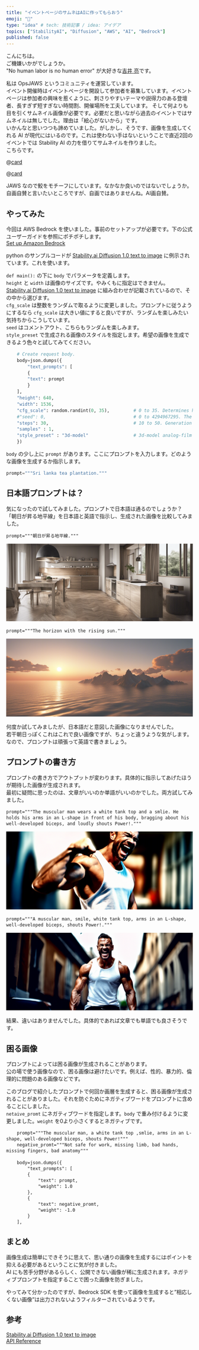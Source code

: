```yaml
---
title: "イベントページのサムネはAIに作ってもらおう"
emoji: "🐷"
type: "idea" # tech: 技術記事 / idea: アイデア
topics: ["StabilityAI", "Diffusion", "AWS", "AI", "Bedrock"]
published: false
---
```

こんにちは。  
ご機嫌いかがでしょうか。  
"No human labor is no human error" が大好きな[吉井 亮](https://twitter.com/YoshiiRyo1)です。  

私は OpsJAWS というコミュニティを運営しています。  
イベント開催時はイベントページを開設して参加者を募集しています。イベントページは参加者の興味を惹くように、刺さりやすいテーマや説得力のある登壇者、長すぎず短すぎない時間割、開催場所を工夫しています。
そして何よりも目を引くサムネイル画像が必要です。必要だと思いながら過去のイベントではサムネイルは無しでした。理由は「絵心がないから」です。  
いかんなと思いつつも諦めていました。がしかし、そうです、画像を生成してくれる AI が現代にはいるのです。これは使わない手はないということで直近2回のイベントでは Stability AI の力を借りてサムネイルを作りました。  
こちらです。   

@[card](https://opsjaws.doorkeeper.jp/events/165903)  

@[card](https://opsjaws.doorkeeper.jp/events/168912)  

JAWS なので鮫をモチーフにしています。なかなか良いのではないでしょうか。自画自賛と言いたいところですが、自画ではありませんね。AI画自賛。  

## やってみた

今回は AWS Bedrock を使いました。事前のセットアップが必要です。下の公式ユーザーガイドを参照にポチポチします。    
[Set up Amazon Bedrock](https://docs.aws.amazon.com/bedrock/latest/userguide/setting-up.html)  

python のサンプルコードが [Stability.ai Diffusion 1.0 text to image](https://docs.aws.amazon.com/bedrock/latest/userguide/model-parameters-diffusion-1-0-text-image.html) に例示されています。これを使います。  

`def main():` の下に `body` でパラメータを定義します。  
`height` と `width` は画像のサイズです。やみくもに指定はできません。[Stability.ai Diffusion 1.0 text to image](https://docs.aws.amazon.com/bedrock/latest/userguide/model-parameters-diffusion-1-0-text-image.html) に組み合わせが記載されているので、その中から選びます。  
`cfg_scale` は整数をランダムで取るように変更しました。プロンプトに従うようにするなら `cfg_scale` は大きい値にすると良いですが、ランダムを楽しみたい気持ちからこうしています。  
`seed` はコメントアウト、こちらもランダムを楽しみます。  
`style_preset` で生成される画像のスタイルを指定します。希望の画像を生成できるよう色々と試してみてください。  

```python
    # Create request body.
    body=json.dumps({
        "text_prompts": [
        {
        "text": prompt
        }
    ],
    "height": 640,
    "width": 1536,
    "cfg_scale": random.randint(0, 35),         # 0 to 35. Determines how much the final image portrays the prompt. Use a lower number to increase randomness in the generation.
    #"seed": 0,                                 # 0 to 4294967295. The seed determines the initial noise setting. Use the same seed and the same settings as a previous run to allow inference to create a similar image. If you don't set this value, or the value is 0, it is set as a random number.
    "steps": 30,                                # 10 to 50. Generation step determines how many times the image is sampled. More steps can result in a more accurate result.
    "samples" : 1,
    "style_preset" : "3d-model"                 # 3d-model analog-film anime cinematic comic-book digital-art enhance fantasy-art isometric line-art low-poly modeling-compound neon-punk origami photographic pixel-art tile-texture
    })
```

`body` の少し上に `prompt` があります。ここにプロンプトを入力します。どのような画像を生成するか指示します。  

```python
prompt="""Sri lanka tea plantation."""
```

## 日本語プロンプトは？

気になったので試してみました。プロンプトで日本語は通るのでしょうか？  
「朝日が昇る地平線」を日本語と英語で指示し、生成された画像を比較してみました。  

```text
prompt="""朝日が昇る地平線."""
```

![img](/images/stable-diffusion-risingsun-ja.png)  

```text
prompt="""The horizon with the rising sun."""
```

![img](/images/stable-diffusion-risingsun-en.png)  


何度か試してみましたが、日本語だと意図した画像になりませんでした。  
若干朝日っぽくこれはこれで良い画像ですが、ちょっと違うような気がします。なので、プロンプトは頑張って英語で書きましょう。    

## プロンプトの書き方

プロンプトの書き方でアウトプットが変わります。具体的に指示してあげたほうが期待した画像が生成されます。  
最初に疑問に思ったのは、文章がいいのか単語がいいのかでした。両方試してみました。  

```text
prompt="""The muscular man wears a white tank top and a smlie. He holds his arms in an L-shape in front of his body, bragging about his well-developed biceps, and loudly shouts Power!."""
```

![img](/images/stable-diffusion-muscle.png)

```text
prompt="""A muscular man, smile, white tank top, arms in an L-shape, well-developed biceps, shouts Power!."""
```

![img](/images/stable-diffusion-muscle2.png)

結果、違いはありませんでした。具体的であれば文章でも単語でも良さそうです。  


## 困る画像

プロンプトによっては困る画像が生成されることがあります。  
公の場で使う画像なので、困る画像は避けたいです。例えば、性的、暴力的、倫理的に問題のある画像などです。  

このブログで紹介したプロンプトで何回か画層を生成すると、困る画像が生成されることがありました。それを防ぐためにネガティブワードをプロンプトに含めることにしました。  
`netaive_promt` にネガティブワードを指定します。`body` で重み付けるように変更しました。`weight` を0より小さくするとネガティブです。  

```text
    prompt="""The muscular man, a white tank top ,smlie, arms in an L-shape, well-developed biceps, shouts Power!"""
    negative_promt="""Not safe for work, missing limb, bad hands, missing fingers, bad anatomy"""

    body=json.dumps({
        "text_prompts": [
        {
            "text": prompt,
            "weight": 1.0
        },
        {
            "text": negative_promt,
            "weight": -1.0
        }
    ],
```

## まとめ

画像生成は簡単にできそうに思えて、思い通りの画像を生成するにはポイントを抑える必要があるということに気が付きました。  
AI にも苦手分野があるらしく、公開できない画像が稀に生成されます。ネガティブプロンプトを指定することで困った画像を防ぎました。  

やってみて分かったのですが、Bedrock SDK を使って画像を生成すると”相応しくない画像”は出力されないようフィルターされているようです。  

## 参考

[Stability.ai Diffusion 1.0 text to image](https://docs.aws.amazon.com/bedrock/latest/userguide/model-parameters-diffusion-1-0-text-image.html)  
[API Reference](https://platform.stability.ai/docs/api-reference#tag/v1generation)  
